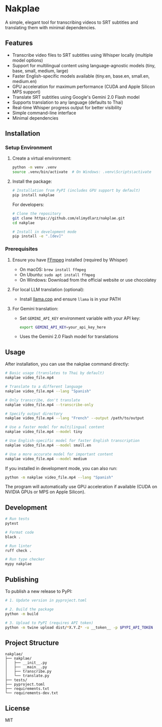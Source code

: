 # Nakplae

A simple, elegant tool for transcribing videos to SRT subtitles and translating them with minimal dependencies.

## Features

- Transcribe video files to SRT subtitles using Whisper locally (multiple model options)
- Support for multilingual content using language-agnostic models (tiny, base, small, medium, large)
- Faster English-specific models available (tiny.en, base.en, small.en, medium.en)
- GPU acceleration for maximum performance (CUDA and Apple Silicon MPS support)
- Translate SRT subtitles using Google's Gemini 2.0 Flash model
- Supports translation to any language (defaults to Thai)
- Real-time Whisper progress output for better visibility
- Simple command-line interface
- Minimal dependencies

## Installation

### Setup Environment

1. Create a virtual environment:
   ```bash
   python -m venv .venv
   source .venv/bin/activate  # On Windows: .venv\Scripts\activate
   ```

2. Install the package:
   ```bash
   # Installation from PyPI (includes GPU support by default)
   pip install nakplae
   ```
   
   For developers:
   ```bash
   # Clone the repository
   git clone https://github.com/elimydlarz/nakplae.git
   cd nakplae
   
   # Install in development mode
   pip install -e ".[dev]"
   ```

### Prerequisites

1. Ensure you have [FFmpeg](https://ffmpeg.org/download.html) installed (required by Whisper)
   - On macOS: `brew install ffmpeg`
   - On Ubuntu: `sudo apt install ffmpeg`
   - On Windows: Download from the official website or use chocolatey

2. For local LLM translation (optional):
   - Install [llama.cpp](https://github.com/ggerganov/llama.cpp) and ensure `llama` is in your PATH

3. For Gemini translation:
   - Set `GEMINI_API_KEY` environment variable with your API key:
     ```bash
     export GEMINI_API_KEY=your_api_key_here
     ```
   - Uses the Gemini 2.0 Flash model for translations

## Usage

After installation, you can use the nakplae command directly:

```bash
# Basic usage (translates to Thai by default)
nakplae video_file.mp4

# Translate to a different language
nakplae video_file.mp4 --lang "Spanish"

# Only transcribe, don't translate
nakplae video_file.mp4 --transcribe-only

# Specify output directory
nakplae video_file.mp4 --lang "French" --output /path/to/output

# Use a faster model for multilingual content
nakplae video_file.mp4 --model tiny

# Use English-specific model for faster English transcription
nakplae video_file.mp4 --model small.en 

# Use a more accurate model for important content
nakplae video_file.mp4 --model medium
```

If you installed in development mode, you can also run:

```bash
python -m nakplae video_file.mp4 --lang "Spanish"
```

The program will automatically use GPU acceleration if available (CUDA on NVIDIA GPUs or MPS on Apple Silicon).

## Development

```bash
# Run tests
pytest

# Format code
black .

# Run linter
ruff check .

# Run type checker
mypy nakplae
```

## Publishing

To publish a new release to PyPI:

```bash
# 1. Update version in pyproject.toml

# 2. Build the package
python -m build

# 3. Upload to PyPI (requires API token)
python -m twine upload dist/*X.Y.Z* -u __token__ -p $PYPI_API_TOKEN
```

## Project Structure

```
nakplae/
├── nakplae/
│   ├── __init__.py
│   ├── __main__.py
│   ├── transcribe.py
│   └── translate.py
├── tests/
├── pyproject.toml
├── requirements.txt
└── requirements-dev.txt
```

## License

MIT
